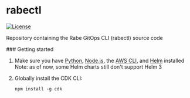 # rabectl

[![License](https://img.shields.io/github/license/rabe-gitops/rabectl)](LICENSE)

Repository containing the Rabe GitOps CLI (rabectl) source code

### Getting started

1. Make sure you have [Python](https://www.python.org/downloads/), [Node.js](https://nodejs.org/it/download/), the [AWS CLI](https://docs.aws.amazon.com/cli/latest/userguide/install-cliv2.html), and [Helm](https://helm.sh/docs/intro/install/) installed
Note: as of now, some Helm charts still don't support Helm 3

2. Globally install the CDK CLI:
    ```
    npm install -g cdk
    ```

